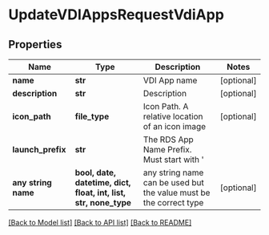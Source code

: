 # UpdateVDIAppsRequestVdiApp


## Properties
Name | Type | Description | Notes
------------ | ------------- | ------------- | -------------
**name** | **str** | VDI App name | [optional] 
**description** | **str** | Description | [optional] 
**icon_path** | **file_type** | Icon Path. A relative location of an icon image | [optional] 
**launch_prefix** | **str** | The RDS App Name Prefix.  Must start with &#39;||&#39; | [optional] 
**any string name** | **bool, date, datetime, dict, float, int, list, str, none_type** | any string name can be used but the value must be the correct type | [optional]

[[Back to Model list]](../README.md#documentation-for-models) [[Back to API list]](../README.md#documentation-for-api-endpoints) [[Back to README]](../README.md)


